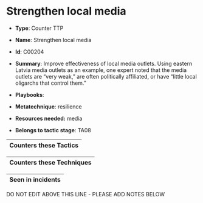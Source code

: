 # Strengthen local media

* **Type**: Counter TTP

* **Name**: Strengthen local media

* **Id**: C00204

* **Summary**: Improve effectiveness of local media outlets. Using eastern Latvia media outlets as an example, one expert noted that the media outlets are “very weak,” are often politically affiliated, or have “little local oligarchs that control them.”

* **Playbooks**: 

* **Metatechnique**: resilience

* **Resources needed:** media

* **Belongs to tactic stage**: TA08


| Counters these Tactics |
| ---------------------- |



| Counters these Techniques |
| ------------------------- |



| Seen in incidents |
| ----------------- |


DO NOT EDIT ABOVE THIS LINE - PLEASE ADD NOTES BELOW